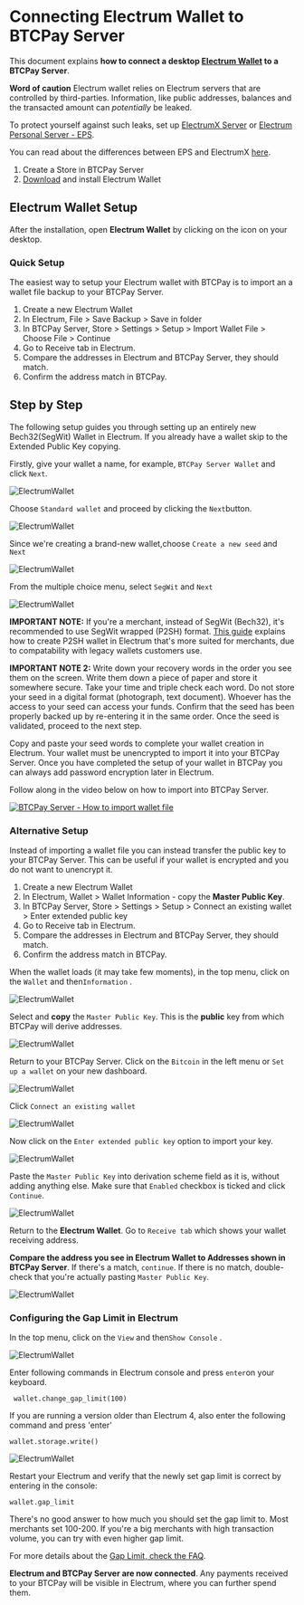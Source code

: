 # Connecting Electrum Wallet to BTCPay Server

This document explains **how to connect a desktop [Electrum Wallet](https://electrum.org/) to a BTCPay Server**.

**Word of caution** Electrum wallet relies on Electrum servers that are controlled by third-parties. Information, like public addresses, balances and the transacted amount can _potentially_ be leaked.

To protect yourself against such leaks, set up [ElectrumX Server](./ElectrumX.md) or [Electrum Personal Server - EPS](https://github.com/chris-belcher/electrum-personal-server).

You can read about the differences between EPS and ElectrumX [here](https://www.reddit.com/r/Electrum/comments/7xb0lz/whats_the_difference_between_electrumx_server_and/).

1. Create a Store in BTCPay Server
2. [Download](https://electrum.org/#download) and install Electrum Wallet

## Electrum Wallet Setup

After the installation, open **Electrum Wallet** by clicking on the icon on your desktop.

### Quick Setup

The easiest way to setup your Electrum wallet with BTCPay is to import an a wallet file backup to your BTCPay Server.

1. Create a new Electrum Wallet
2. In Electrum, File > Save Backup > Save in folder
3. In BTCPay Server, Store > Settings > Setup > Import Wallet File > Choose File > Continue
4. Go to Receive tab in Electrum.
5. Compare the addresses in Electrum and BTCPay Server, they should match.
6. Confirm the address match in BTCPay.

## Step by Step

The following setup guides you through setting up an entirely new Bech32(SegWit) Wallet in Electrum. If you already have a wallet skip to the Extended Public Key copying.

Firstly, give your wallet a name, for example, `BTCPay Server Wallet` and click `Next`.

![ElectrumWallet](./img/ElectrumWallet1.png)

Choose `Standard wallet` and proceed by clicking the `Next`button.

![ElectrumWallet](./img/ElectrumWallet2.png)

Since we're creating a brand-new wallet,choose `Create a new seed` and `Next`

![ElectrumWallet](./img/ElectrumWallet3.png)

From the multiple choice menu, select `SegWit` and `Next`

![ElectrumWallet](./img/ElectrumWallet4.png)

**IMPORTANT NOTE:** If you're a merchant, instead of SegWit (Bech32), it's recommended to use SegWit wrapped (P2SH) format. [This guide](https://www.youtube.com/watch?v=-1DBJWwA2Cw) explains how to create P2SH wallet in Electrum that's more suited for merchants, due to compatability with legacy wallets customers use.

**IMPORTANT NOTE 2:** Write down your recovery words in the order you see them on the screen. Write them down a piece of paper and store it somewhere secure. Take your time and triple check each word. Do not store your seed in a digital format (photograph, text document). Whoever has the access to your seed can access your funds. Confirm that the seed has been properly backed up by re-entering it in the same order. Once the seed is validated, proceed to the next step.

Copy and paste your seed words to complete your wallet creation in Electrum. Your wallet must be unencrypted to import it into your BTCPay Server. Once you have completed the setup of your wallet in BTCPay you can always add password encryption later in Electrum.

Follow along in the video below on how to import into BTCPay Server.

[![BTCPay Server - How to import wallet file](https://img.youtube.com/vi/kf3BHaQWSAc/mqdefault.jpg)](https://www.youtube.com/watch?v=kf3BHaQWSAc)

### Alternative Setup

Instead of importing a wallet file you can instead transfer the public key to your BTCPay Server. This can be useful if your wallet is encrypted and you do not want to unencrypt it.

1. Create a new Electrum Wallet
2. In Electrum, Wallet > Wallet Information - copy the **Master Public Key**.
3. In BTCPay Server, Store > Settings > Setup > Connect an existing wallet > Enter extended public key
4. Go to Receive tab in Electrum.
5. Compare the addresses in Electrum and BTCPay Server, they should match.
6. Confirm the address match in BTCPay.

When the wallet loads (it may take few moments), in the top menu, click on the `Wallet` and then`Information` .

![ElectrumWallet](./img/ElectrumWallet9.png)

Select and **copy** the `Master Public Key`. This is the **public** key from which BTCPay will derive addresses.

![ElectrumWallet](./img/ElectrumWallet10.png)

Return to your BTCPay Server. Click on the `Bitcoin` in the left menu or `Set up a wallet` on your new dashboard.

![ElectrumWallet](./img/electrum/btcpayWalletImport1.jpg)

Click `Connect an existing wallet`

![ElectrumWallet](./img/electrum/btcpayWalletImport2.jpg)

Now click on the `Enter extended public key` option to import your key.

![ElectrumWallet](./img/electrum/btcpayWalletImport3.jpg)

Paste the `Master Public Key` into derivation scheme field as it is, without adding anything else. Make sure that `Enabled` checkbox is ticked and click `Continue`.

![ElectrumWallet](./img/createwallet/SetupWalletXpub.png)

Return to the **Electrum Wallet**. Go to `Receive tab` which shows your wallet receiving address.

**Compare the address you see in Electrum Wallet to Addresses shown in BTCPay Server**. If there's a match, `continue`. If there is no match, double-check that you're actually pasting `Master Public Key`.

![ElectrumWallet](./img/ElectrumWallet11.png)

### Configuring the Gap Limit in Electrum

In the top menu, click on the `View` and then`Show Console` .

![ElectrumWallet](./img/ElectrumWallet11a.png)

Enter following commands in Electrum console and press `enter`on your keyboard.

```
 wallet.change_gap_limit(100)
```

If you are running a version older than Electrum 4, also enter the following command and press 'enter'

```
wallet.storage.write()
```

![ElectrumWallet](./img/ElectrumWallet12.png)

Restart your Electrum and verify that the newly set gap limit is correct by entering in the console:

```
wallet.gap_limit
```

There's no good answer to how much you should set the gap limit to. Most merchants set 100-200. If you're a big merchants with high transaction volume, you can try with even higher gap limit.

For more details about the [Gap Limit, check the FAQ](./FAQ/Wallet.md#missing-payments-in-my-software-or-hardware-wallet).

**Electrum and BTCPay Server are now connected**. Any payments received to your BTCPay will be visible in Electrum, where you can further spend them.
